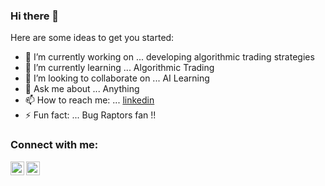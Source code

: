 ### Hi there 👋



Here are some ideas to get you started:

- 🔭 I’m currently working on ... developing algorithmic trading strategies 
- 🌱 I’m currently learning ... Algorithmic Trading  
- 👯 I’m looking to collaborate on ... AI Learning 
- 💬 Ask me about ... Anything 
- 📫 How to reach me: ... [linkedin]
- ⚡ Fun fact: ... Bug Raptors fan !!

### Connect with me:

[<img align="left" alt="codeSTACKr | Twitter" width="22px" src="https://cdn.jsdelivr.net/npm/simple-icons@v3/icons/twitter.svg" />][twitter]
[<img align="left" alt="codeSTACKr | LinkedIn" width="22px" src="https://cdn.jsdelivr.net/npm/simple-icons@v3/icons/linkedin.svg" />][linkedin]


[twitter]: https://twitter.com/DhruvSingla003
[linkedin]: https://www.linkedin.com/in/dhruvsingla/
